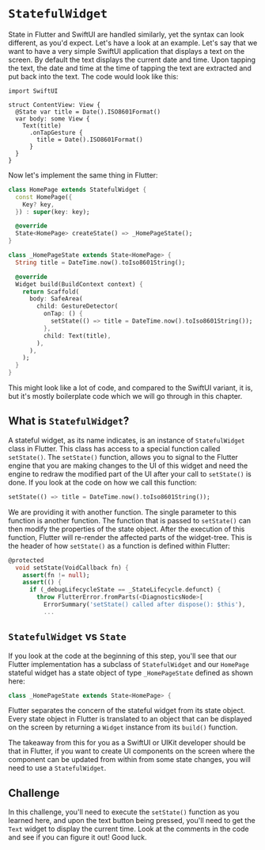 # `StatefulWidget`

State in Flutter and SwiftUI are handled similarly, yet the syntax can look different, as you'd expect. Let's have a look at an example. Let's say that we want to have a very simple SwiftUI application that displays a text on the screen. By default the text displays the current date and time. Upon tapping the text, the date and time at the time of tapping the text are extracted and put back into the text. The code would look like this:

```
import SwiftUI

struct ContentView: View {
  @State var title = Date().ISO8601Format()
  var body: some View {
    Text(title)
      .onTapGesture {
        title = Date().ISO8601Format()
      }
  }
}
```

Now let's implement the same thing in Flutter:

```dart
class HomePage extends StatefulWidget {
  const HomePage({
    Key? key,
  }) : super(key: key);

  @override
  State<HomePage> createState() => _HomePageState();
}

class _HomePageState extends State<HomePage> {
  String title = DateTime.now().toIso8601String();

  @override
  Widget build(BuildContext context) {
    return Scaffold(
      body: SafeArea(
        child: GestureDetector(
          onTap: () {
            setState(() => title = DateTime.now().toIso8601String());
          },
          child: Text(title),
        ),
      ),
    );
  }
}
```

This might look like a lot of code, and compared to the SwiftUI variant, it is, but it's mostly boilerplate code which we will go through in this chapter.

## What is `StatefulWidget`?

A stateful widget, as its name indicates, is an instance of `StatefulWidget` class in Flutter. This class has access to a special function called `setState()`. The `setState()` function, allows you to signal to the Flutter engine that you are making changes to the UI of this widget and need the engine to redraw the modified part of the UI after your call to `setState()` is done. If you look at the code on how we call this function:

```dart
setState(() => title = DateTime.now().toIso8601String());
```

We are providing it with another function. The single parameter to this function is another function. The function that is passed to `setState()` can then modify the properties of the state object. After the execution of this function, Flutter will re-render the affected parts of the widget-tree. This is the header of how `setState()` as a function is defined within Flutter:

```dart
@protected
  void setState(VoidCallback fn) {
    assert(fn != null);
    assert(() {
      if (_debugLifecycleState == _StateLifecycle.defunct) {
        throw FlutterError.fromParts(<DiagnosticsNode>[
          ErrorSummary('setState() called after dispose(): $this'),
          ...
```

## `StatefulWidget` vs `State`

If you look at the code at the beginning of this step, you'll see that our Flutter implementation has a subclass of `StatefulWidget` and our `HomePage` stateful widget has a state object of type `_HomePageState` defined as shown here:

```dart
class _HomePageState extends State<HomePage> {
```

Flutter separates the concern of the stateful widget from its state object. Every state object in Flutter is translated to an object that can be displayed on the screen by returning a `Widget` instance from its `build()` function.

The takeaway from this for you as a SwiftUI or UIKit developer should be that in Flutter, if you want to create UI components on the screen where the component can be updated from within from some state changes, you will need to use a `StatefulWidget`.

## Challenge

In this challenge, you'll need to execute the `setState()` function as you learned here, and upon the text button being pressed, you'll need to get the `Text` widget to display the current time. Look at the comments in the code and see if you can figure it out! Good luck.